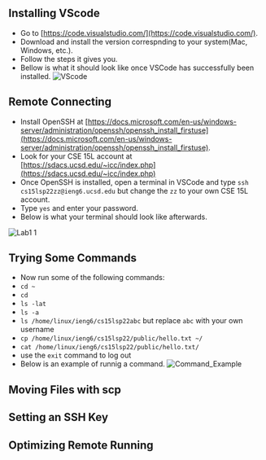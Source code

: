 ## Installing VScode
* Go to [https://code.visualstudio.com/](https://code.visualstudio.com/).
* Download and install the version correspnding to your system(Mac, Windows, etc.).
* Follow the steps it gives you.
* Bellow is what it should look like once VSCode has successfully been installed.
![VScode](https://user-images.githubusercontent.com/103292060/162644188-063fea7b-c9be-4119-8868-565bbfc4a562.PNG)

## Remote Connecting
* Install OpenSSH at [https://docs.microsoft.com/en-us/windows-server/administration/openssh/openssh_install_firstuse](https://docs.microsoft.com/en-us/windows-server/administration/openssh/openssh_install_firstuse).
* Look for your CSE 15L account at [https://sdacs.ucsd.edu/~icc/index.php](https://sdacs.ucsd.edu/~icc/index.php)
* Once OpenSSH is installed, open a terminal in VSCode and type `ssh cs15lsp22zz@ieng6.ucsd.edu` but change the `zz` to your own CSE 15L account.
* Type `yes` and enter your password.
* Below is what your terminal should look like afterwards.

![Lab1 1](https://user-images.githubusercontent.com/103292060/162556043-f108c674-9d29-4a27-94d4-3d842de0f274.PNG)

## Trying Some Commands
*  Now run some of the following commands:
* `cd ~`
*  `cd`
*  `ls -lat`
*  `ls -a`
*  `ls /home/linux/ieng6/cs15lsp22abc` but replace `abc` with your own username
*  `cp /home/linux/ieng6/cs15lsp22/public/hello.txt ~/`
*  `cat /home/linux/ieng6/cs15lsp22/public/hello.txt/`
*  use the `exit` command to log out
*  Below is an example of runnig a command.
![Command_Example](https://user-images.githubusercontent.com/103292060/162651712-bd3b9256-b2b9-4911-a727-384db8b9ea2d.PNG)

## Moving Files with scp

## Setting an SSH Key

## Optimizing Remote Running

